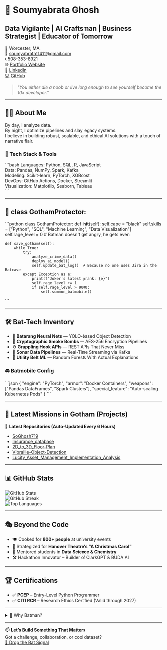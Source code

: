 
# 🦇 Soumyabrata Ghosh  
## Data Vigilante | AI Craftsman | Business Strategist | Educator of Tomorrow

📍 Worcester, MA  
📧 [soumyabrata11411@gmail.com](mailto:soumyabrata11411@gmail.com)  
📞 508-353-8921  
🌐 [Portfolio Website](https://soghosh719.github.io/Soumya_Portfolio/#home)  
💼 [LinkedIn](https://www.linkedin.com/in/soumyabrata-ghosh-205673290/)  
💻 [GitHub](https://github.com/SoGhosh719)

> _"You either die a noob or live long enough to see yourself become the 10x developer."_

---

## 🕵️‍♂️ About Me

By day, I analyze data.  
By night, I optimize pipelines and slay legacy systems.  
I believe in building robust, scalable, and ethical AI solutions with a touch of narrative flair.

### 🧠 Tech Stack & Tools  
\`\`\`bash
Languages:     Python, SQL, R, JavaScript  
Data:          Pandas, NumPy, Spark, Kafka  
Modeling:      Scikit-learn, PyTorch, XGBoost  
DevOps:        GitHub Actions, Docker, Streamlit  
Visualization: Matplotlib, Seaborn, Tableau  
\`\`\`

---

## 🦇 class GothamProtector:

\`\`\`python
class GothamProtector:
    def __init__(self):
        self.cape = "black"
        self.skills = ["Python", "SQL", "Machine Learning", "Data Visualization"]
        self.rage_level = 0  # Batman doesn't get angry, he gets even

    def save_gotham(self):
        while True:
            try:
                analyze_crime_data()
                deploy_ai_model()
                self.update_bat_log()  # Because no one uses Jira in the Batcave
            except Exception as e:
                print(f"Joker's latest prank: {e}")
                self.rage_level += 1
                if self.rage_level > 9000:
                    self.summon_batmobile()
\`\`\`

---

## 🛠️ Bat-Tech Inventory

- 🧠 **Batarang Neural Nets** — YOLO-based Object Detection  
- 🔐 **Cryptographic Smoke Bombs** — AES-256 Encryption Pipelines  
- ⚙️ **Grappling Hook APIs** — REST APIs That Never Miss  
- 🌊 **Sonar Data Pipelines** — Real-Time Streaming via Kafka  
- 🌲 **Utility Belt ML** — Random Forests With Actual Explanations  

### 🚘 Batmobile Config
\`\`\`json
{
  "engine": "PyTorch",
  "armor": "Docker Containers",
  "weapons": ["Pandas DataFrames", "Spark Clusters"],
  "special_feature": "Auto-scaling Kubernetes Pods"
}
\`\`\`

---

## 🧪 Latest Missions in Gotham (Projects)

🚀 **Latest Repositories (Auto-Updated Every 6 Hours)**  
- [SoGhosh719](https://github.com/SoGhosh719/SoGhosh719)  
- [Insurance_database](https://github.com/SoGhosh719/Insurance_database)  
- [2D_to_3D_Floor-Plan](https://github.com/SoGhosh719/2D_to_3D_Floor-Plan)  
- [Vibraille-Object-Detection](https://github.com/SoGhosh719/Vibraille-Object-Detection)  
- [Lucity_Asset_Management_Implementation_Analysis](https://github.com/SoGhosh719/Lucity_Asset_Management_Implementation_Analysis)  

---

## 📊 GitHub Stats

![GitHub Stats](https://github-readme-stats.vercel.app/api?username=SoGhosh719&show_icons=true&theme=dark&icon_color=yellow)  
![GitHub Streak](https://github-readme-streak-stats.herokuapp.com?user=SoGhosh719&theme=highcontrast&fire=yellow&ring=gray)  
![Top Languages](https://github-readme-stats.vercel.app/api/top-langs/?username=SoGhosh719&layout=compact&theme=dark)

---

## 🎭 Beyond the Code

- 🍽️ Cooked for **800+ people** at university events  
- 🎯 Strategized for **Hanover Theatre's "A Christmas Carol"**  
- 🧪 Mentored students in **Data Science & Chemistry**  
- 🛠️ Hackathon Innovator – Builder of ClarkGPT & BUDA AI  

---

## 🏆 Certifications

- ✅ **PCEP** – Entry-Level Python Programmer  
- ✅ **CITI RCR** – Research Ethics Certified (Valid through 2027)  

---

<details>
<summary>🦇 Why Batman?</summary>

Because Batman builds his tools.  
He learns everything, prepares for everything, and relies not on powers, but relentless problem-solving.  
He’s the perfect metaphor for a data scientist:  
Analytical. Strategic. Creative. Resilient.

</details>

---

📫 **Let’s Build Something That Matters**  
Got a challenge, collaboration, or cool dataset?  
[📧 Drop the Bat Signal](mailto:soumyabrata11411@gmail.com)
